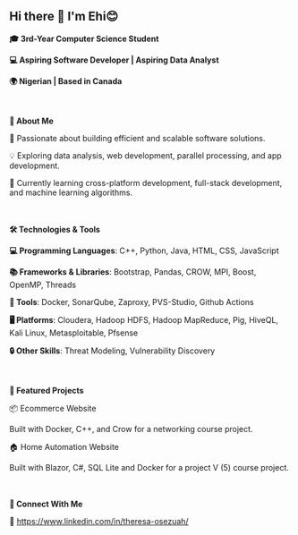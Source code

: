 ## Hi there 👋 I'm Ehi😊

**🎓 3rd-Year Computer Science Student**

**💻 Aspiring Software Developer | Aspiring Data Analyst**

**🌍 Nigerian | Based in Canada**

<br><br>
**🚀 About Me**

🌟 Passionate about building efficient and scalable software solutions.

💡 Exploring data analysis, web development, parallel processing, and app development.

🌱 Currently learning cross-platform development, full-stack development, and machine learning algorithms.

<br><br>
**🛠️ Technologies & Tools**

**💻 Programming Languages**: C++, Python, Java, HTML, CSS, JavaScript

**📚 Frameworks & Libraries**: Bootstrap, Pandas, CROW, MPI, Boost, OpenMP, Threads

**🔧 Tools**: Docker, SonarQube, Zaproxy, PVS-Studio, Github Actions

**🖥️ Platforms**: Cloudera, Hadoop HDFS, Hadoop MapReduce, Pig, HiveQL, Kali Linux, Metasploitable, Pfsense

**🔒 Other Skills**: Threat Modeling, Vulnerability Discovery

<br><br>
**🌟 Featured Projects**

📦 Ecommerce Website

  Built with Docker, C++, and Crow for a networking course project.

🏠 Home Automation Website

  Built with Blazor, C#, SQL Lite and Docker for a project V (5) course project.

<br><br>
**🤝 Connect With Me**

🔗 https://www.linkedin.com/in/theresa-osezuah/

